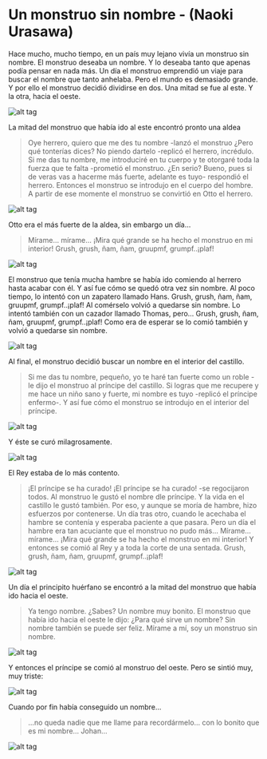 # Un monstruo sin nombre - (Naoki Urasawa)

Hace mucho, mucho tiempo, en un país muy lejano vivía un monstruo sin nombre. El monstruo deseaba un nombre. Y lo deseaba tanto que apenas podía pensar en nada más. Un día el monstruo emprendió un viaje para buscar el nombre que tanto anhelaba. Pero el mundo es demasiado grande. Y por ello el monstruo decidió dividirse en dos. Una mitad se fue al este. Y la otra, hacia el oeste.

![alt tag](http://i.imgur.com/SOFmcYO.jpg)

La mitad del monstruo que había ido al este encontró pronto una aldea
> Oye herrero, quiero que me des tu nombre -lanzó el monstruo
> ¿Pero qué tonterías dices? No piendo dartelo -replicó el herrero, incrédulo.
> Si me das tu nombre, me introduciré en tu cuerpo y te otorgaré toda la fuerza que te falta -prometió el monstruo.
> ¿En serio? Bueno, pues si de veras vas a hacerme más fuerte, adelante es tuyo- respondió el herrero.
Entonces el monstruo se introdujo en el cuerpo del hombre.
A partir de ese momente el monstruo se convirtió en Otto el herrero.

![alt tag](http://i.imgur.com/l90pVsU.jpg)

Otto era el más fuerte de la aldea, sin embargo un día…
> Mírame… mírame… ¡Mira qué grande se ha hecho el monstruo en mi interior!
Grush, grush, ñam, ñam, gruupmf, grumpf..¡plaf!

![alt tag](http://i.imgur.com/vsr3zct.jpg)

El monstruo que tenía mucha hambre se había ido comiendo al herrero hasta acabar con él. Y así fue cómo se quedó otra vez sin nombre.
Al poco tiempo, lo intentó con un zapatero llamado Hans.
Grush, grush, ñam, ñam, gruupmf, grumpf..¡plaf!
Al comérselo volvió a quedarse sin nombre.
Lo intentó también con un cazador llamado Thomas, pero…
Grush, grush, ñam, ñam, gruupmf, grumpf..¡plaf!
Como era de esperar se lo comió también y volvió a quedarse sin nombre.

![alt tag](http://i.imgur.com/QOJhJCV.jpg)

Al final, el monstruo decidió buscar un nombre en el interior del castillo.
> Si me das tu nombre, pequeño, yo te haré tan fuerte como un roble -le dijo el monstruo al príncipe del castillo.
> Si logras que me recupere y me hace un niño sano y fuerte, mi nombre es tuyo -replicó el príncipe enfermo-.
Y así fue cómo el monstruo se introdujo en el interior del príncipe.

![alt tag](http://i.imgur.com/QOJhJCV.jpg)

Y éste se curó milagrosamente.

![alt tag](http://i.imgur.com/NAhdYUM.jpg)

El Rey estaba de lo más contento.
> ¡El príncipe se ha curado! ¡El príncipe se ha curado! -se regocijaron todos.
Al monstruo le gustó el nombre dle príncipe. Y la vida en el castillo le gustó también. Por eso, y aunque se moría de hambre, hizo esfuerzos por contenerse.
Un día tras otro, cuando le acechaba el hambre se contenía y esperaba paciente a que pasara.
Pero un día el hambre era tan acuciante que el monstruo no pudo más…
> Mírame… mírame… ¡Mira qué grande se ha hecho el monstruo en mi interior!
Y entonces se comió al Rey y a toda la corte de una sentada.
Grush, grush, ñam, ñam, gruupmf, grumpf..¡plaf!

![alt tag](http://i.imgur.com/JQSfaa3.jpg)

Un día el principito huérfano se encontró a la mitad del monstruo que había ido hacia el oeste.
> Ya tengo nombre. ¿Sabes? Un nombre muy bonito.
El monstruo que había ido hacia el oeste le dijo:
> ¿Para qué sirve un nombre? Sin nombre también se puede ser feliz. Mírame a mí, soy un monstruo sin nombre.

![alt tag](http://i.imgur.com/heFp40Y.jpg)

Y entonces el príncipe se comió al monstruo del oeste. Pero se sintió muy, muy triste:

![alt tag](http://i.imgur.com/XG5zB2H.jpg)

Cuando por fin había conseguido un nombre…
> …no queda nadie que me llame para recordármelo… con lo bonito que es mi nombre… Johan...

![alt tag](http://i.imgur.com/DLS5DDP.jpg)
